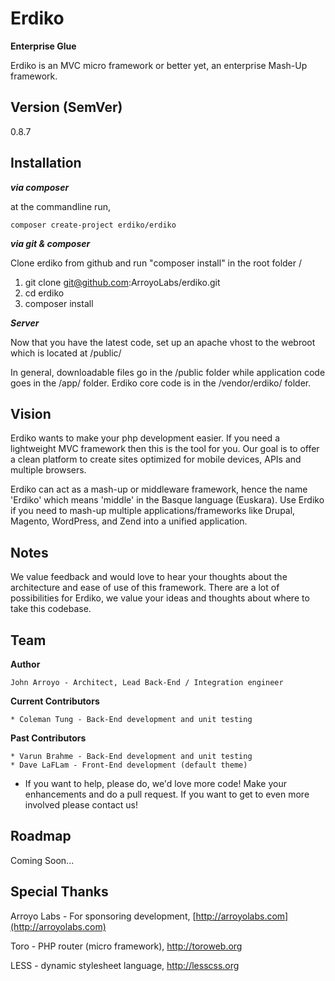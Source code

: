 Erdiko
=======

**Enterprise Glue**

Erdiko is an MVC micro framework or better yet, an enterprise Mash-Up framework.

Version (SemVer)
----------------

0.8.7

Installation
------------

***via composer***

at the commandline run,

	composer create-project erdiko/erdiko

***via git & composer***

Clone erdiko from github and run "composer install" in the root folder /

1. git clone git@github.com:ArroyoLabs/erdiko.git
2. cd erdiko
3. composer install

***Server***

Now that you have the latest code, set up an apache vhost to the webroot which is located at /public/

In general, downloadable files go in the /public folder while application code goes in the /app/ folder.  Erdiko core code is in the /vendor/erdiko/ folder.

Vision
------

Erdiko wants to make your php development easier. If you need a lightweight MVC framework then this is the tool for you. Our goal is to offer a clean platform to create sites optimized for mobile devices, APIs and multiple browsers.

Erdiko can act as a mash-up or middleware framework, hence the name 'Erdiko' which means 'middle' in the Basque language (Euskara). Use Erdiko if you need to mash-up multiple applications/frameworks like Drupal, Magento, WordPress, and Zend into a unified application.

Notes
-----

We value feedback and would love to hear your thoughts about the architecture and ease of use of this framework.  There are a lot of possibilities for Erdiko, we value your ideas and thoughts about where to take this codebase.

Team
----

**Author**

	John Arroyo - Architect, Lead Back-End / Integration engineer

**Current Contributors**

	* Coleman Tung - Back-End development and unit testing

**Past Contributors**

	* Varun Brahme - Back-End development and unit testing
	* Dave LaFLam - Front-End development (default theme)

* If you want to help, please do, we'd love more code!  Make your enhancements and do a pull request.  If you want to get to even more involved please contact us!

Roadmap
-------

Coming Soon...

Special Thanks
--------------

Arroyo Labs - For sponsoring development, [http://arroyolabs.com](http://arroyolabs.com)

Toro - PHP router (micro framework), http://toroweb.org

LESS - dynamic stylesheet language, http://lesscss.org
